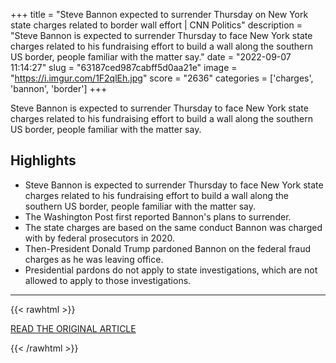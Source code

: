 +++
title = "Steve Bannon expected to surrender Thursday on New York state charges related to border wall effort | CNN Politics"
description = "Steve Bannon is expected to surrender Thursday to face New York state charges related to his fundraising effort to build a wall along the southern US border, people familiar with the matter say."
date = "2022-09-07 11:14:27"
slug = "63187ced987cabff5d0aa21e"
image = "https://i.imgur.com/1F2qlEh.jpg"
score = "2636"
categories = ['charges', 'bannon', 'border']
+++

Steve Bannon is expected to surrender Thursday to face New York state charges related to his fundraising effort to build a wall along the southern US border, people familiar with the matter say.

## Highlights

- Steve Bannon is expected to surrender Thursday to face New York state charges related to his fundraising effort to build a wall along the southern US border, people familiar with the matter say.
- The Washington Post first reported Bannon's plans to surrender.
- The state charges are based on the same conduct Bannon was charged with by federal prosecutors in 2020.
- Then-President Donald Trump pardoned Bannon on the federal fraud charges as he was leaving office.
- Presidential pardons do not apply to state investigations, which are not allowed to apply to those investigations.

---

{{< rawhtml >}}
  <p class="article-category">
    <a target="_blank" href="https://www.cnn.com/2022/09/06/politics/steve-bannon-new-york-surrender-indictment-border-wall/index.html">READ THE ORIGINAL ARTICLE</a>
  </p>
{{< /rawhtml >}}

